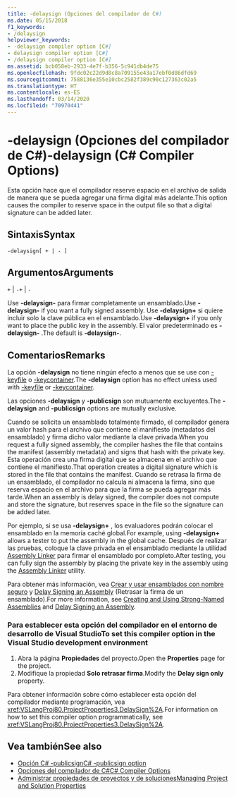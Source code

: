 ```yaml
---
title: -delaysign (Opciones del compilador de C#)
ms.date: 05/15/2018
f1_keywords:
- /delaysign
helpviewer_keywords:
- -delaysign compiler option [C#]
- delaysign compiler option [C#]
- /delaysign compiler option [C#]
ms.assetid: bcb058eb-2933-4e7f-b356-5c941db4de75
ms.openlocfilehash: 9fdc02c22d9d8c8a709155e43a17ebf0d86dfd69
ms.sourcegitcommit: 7588136e355e10cbc2582f389c90c127363c02a5
ms.translationtype: HT
ms.contentlocale: es-ES
ms.lasthandoff: 03/14/2020
ms.locfileid: "70970441"
---
```

# <a name="-delaysign-c-compiler-options"></a><span data-ttu-id="bb1e9-102">-delaysign (Opciones del compilador de C#)</span><span class="sxs-lookup"><span data-stu-id="bb1e9-102">-delaysign (C# Compiler Options)</span></span>

<span data-ttu-id="bb1e9-103">Esta opción hace que el compilador reserve espacio en el archivo de salida de manera que se pueda agregar una firma digital más adelante.</span><span class="sxs-lookup"><span data-stu-id="bb1e9-103">This option causes the compiler to reserve space in the output file so that a digital signature can be added later.</span></span>

## <a name="syntax"></a><span data-ttu-id="bb1e9-104">Sintaxis</span><span class="sxs-lookup"><span data-stu-id="bb1e9-104">Syntax</span></span>

```console
-delaysign[ + | - ]
```

## <a name="arguments"></a><span data-ttu-id="bb1e9-105">Argumentos</span><span class="sxs-lookup"><span data-stu-id="bb1e9-105">Arguments</span></span>

<span data-ttu-id="bb1e9-106">`+` &#124; `-`</span><span class="sxs-lookup"><span data-stu-id="bb1e9-106">`+` &#124; `-`</span></span>

<span data-ttu-id="bb1e9-107">Use **-delaysign-** para firmar completamente un ensamblado.</span><span class="sxs-lookup"><span data-stu-id="bb1e9-107">Use **-delaysign-** if you want a fully signed assembly.</span></span> <span data-ttu-id="bb1e9-108">Use **-delaysign+** si quiere incluir solo la clave pública en el ensamblado.</span><span class="sxs-lookup"><span data-stu-id="bb1e9-108">Use **-delaysign+** if you only want to place the public key in the assembly.</span></span> <span data-ttu-id="bb1e9-109">El valor predeterminado es **-delaysign-** .</span><span class="sxs-lookup"><span data-stu-id="bb1e9-109">The default is **-delaysign-**.</span></span>

## <a name="remarks"></a><span data-ttu-id="bb1e9-110">Comentarios</span><span class="sxs-lookup"><span data-stu-id="bb1e9-110">Remarks</span></span>

<span data-ttu-id="bb1e9-111">La opción **-delaysign** no tiene ningún efecto a menos que se use con [-keyfile](./keyfile-compiler-option.md) o [-keycontainer](./keycontainer-compiler-option.md).</span><span class="sxs-lookup"><span data-stu-id="bb1e9-111">The **-delaysign** option has no effect unless used with [-keyfile](./keyfile-compiler-option.md) or [-keycontainer](./keycontainer-compiler-option.md).</span></span>

<span data-ttu-id="bb1e9-112">Las opciones **-delaysign** y **-publicsign** son mutuamente excluyentes.</span><span class="sxs-lookup"><span data-stu-id="bb1e9-112">The **-delaysign** and **-publicsign** options are mutually exclusive.</span></span>

<span data-ttu-id="bb1e9-113">Cuando se solicita un ensamblado totalmente firmado, el compilador genera un valor hash para el archivo que contiene el manifiesto (metadatos del ensamblado) y firma dicho valor mediante la clave privada.</span><span class="sxs-lookup"><span data-stu-id="bb1e9-113">When you request a fully signed assembly, the compiler hashes the file that contains the manifest (assembly metadata) and signs that hash with the private key.</span></span> <span data-ttu-id="bb1e9-114">Esta operación crea una firma digital que se almacena en el archivo que contiene el manifiesto.</span><span class="sxs-lookup"><span data-stu-id="bb1e9-114">That operation creates a digital signature which is stored in the file that contains the manifest.</span></span> <span data-ttu-id="bb1e9-115">Cuando se retrasa la firma de un ensamblado, el compilador no calcula ni almacena la firma, sino que reserva espacio en el archivo para que la firma se pueda agregar más tarde.</span><span class="sxs-lookup"><span data-stu-id="bb1e9-115">When an assembly is delay signed, the compiler does not compute and store the signature, but reserves space in the file so the signature can be added later.</span></span>

<span data-ttu-id="bb1e9-116">Por ejemplo, si se usa **-delaysign+** , los evaluadores podrán colocar el ensamblado en la memoria caché global.</span><span class="sxs-lookup"><span data-stu-id="bb1e9-116">For example, using **-delaysign+** allows a tester to put the assembly in the global cache.</span></span> <span data-ttu-id="bb1e9-117">Después de realizar las pruebas, coloque la clave privada en el ensamblado mediante la utilidad [Assembly Linker](../../../framework/tools/al-exe-assembly-linker.md) para firmar el ensamblado por completo.</span><span class="sxs-lookup"><span data-stu-id="bb1e9-117">After testing, you can fully sign the assembly by placing the private key in the assembly using the [Assembly Linker](../../../framework/tools/al-exe-assembly-linker.md) utility.</span></span>

<span data-ttu-id="bb1e9-118">Para obtener más información, vea [Crear y usar ensamblados con nombre seguro](../../../standard/assembly/create-use-strong-named.md) y [Delay Signing an Assembly](../../../standard/assembly/delay-sign.md) (Retrasar la firma de un ensamblado).</span><span class="sxs-lookup"><span data-stu-id="bb1e9-118">For more information, see [Creating and Using Strong-Named Assemblies](../../../standard/assembly/create-use-strong-named.md) and [Delay Signing an Assembly](../../../standard/assembly/delay-sign.md).</span></span>

### <a name="to-set-this-compiler-option-in-the-visual-studio-development-environment"></a><span data-ttu-id="bb1e9-119">Para establecer esta opción del compilador en el entorno de desarrollo de Visual Studio</span><span class="sxs-lookup"><span data-stu-id="bb1e9-119">To set this compiler option in the Visual Studio development environment</span></span>

1. <span data-ttu-id="bb1e9-120">Abra la página **Propiedades** del proyecto.</span><span class="sxs-lookup"><span data-stu-id="bb1e9-120">Open the **Properties** page for the project.</span></span>
1. <span data-ttu-id="bb1e9-121">Modifique la propiedad **Solo retrasar firma**.</span><span class="sxs-lookup"><span data-stu-id="bb1e9-121">Modify the **Delay sign only** property.</span></span>

<span data-ttu-id="bb1e9-122">Para obtener información sobre cómo establecer esta opción del compilador mediante programación, vea <xref:VSLangProj80.ProjectProperties3.DelaySign%2A>.</span><span class="sxs-lookup"><span data-stu-id="bb1e9-122">For information on how to set this compiler option programmatically, see <xref:VSLangProj80.ProjectProperties3.DelaySign%2A>.</span></span>

## <a name="see-also"></a><span data-ttu-id="bb1e9-123">Vea también</span><span class="sxs-lookup"><span data-stu-id="bb1e9-123">See also</span></span>

- [<span data-ttu-id="bb1e9-124">Opción C# -publicsign</span><span class="sxs-lookup"><span data-stu-id="bb1e9-124">C# -publicsign option</span></span>](publicsign-compiler-option.md)
- [<span data-ttu-id="bb1e9-125">Opciones del compilador de C#</span><span class="sxs-lookup"><span data-stu-id="bb1e9-125">C# Compiler Options</span></span>](index.md)
- [<span data-ttu-id="bb1e9-126">Administrar propiedades de proyectos y de soluciones</span><span class="sxs-lookup"><span data-stu-id="bb1e9-126">Managing Project and Solution Properties</span></span>](/visualstudio/ide/managing-project-and-solution-properties)
